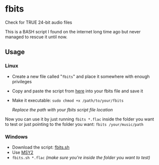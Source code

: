 # fbits
Check for TRUE 24-bit audio files

This is a BASH script I found on the internet long time ago but never managed to rescue it until now.

## Usage
### Linux
- Create a new file called "`fbits`" and place it somewhere with enough privileges
- Copy and paste the script from [here](https://github.com/ALi3naTEd0/fbits/blob/main/fbits) into your fbits file and save it
- Make it executable:
   `sudo chmod +x /path/to/your/fbits`
  
   *Replace the path with your fbits script file location*
  
Now you can use it by just running `fbits *.flac` inside the folder you want to test or just pointing to the folder you want:
`fbits /your/music/path`

### Windows
- Download the script: [fbits.sh](https://github.com/ALi3naTEd0/fbits/releases/download/v0.0.1/fbits.sh)
- Use [MSY2](https://www.msys2.org/)
- `fbits.sh *.flac` _(make sure you're inside the folder you want to test)_
